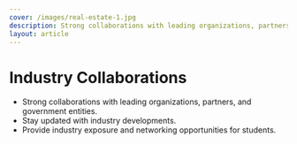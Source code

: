 ```yaml
---
cover: /images/real-estate-1.jpg
description: Strong collaborations with leading organizations, partners, and government entities.
layout: article
---
```


# Industry Collaborations

- Strong collaborations with leading organizations, partners, and government entities.
- Stay updated with industry developments.
- Provide industry exposure and networking opportunities for students.